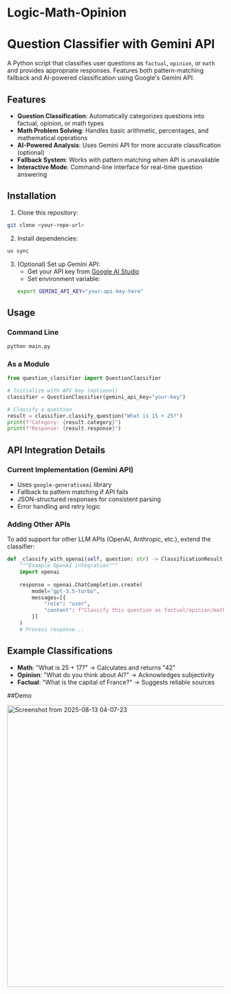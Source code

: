 # Logic-Math-Opinion

# Question Classifier with Gemini API

A Python script that classifies user questions as `factual`, `opinion`, or `math` and provides appropriate responses. Features both pattern-matching fallback and AI-powered classification using Google's Gemini API.

## Features

- **Question Classification**: Automatically categorizes questions into factual, opinion, or math types
- **Math Problem Solving**: Handles basic arithmetic, percentages, and mathematical operations
- **AI-Powered Analysis**: Uses Gemini API for more accurate classification (optional)
- **Fallback System**: Works with pattern matching when API is unavailable
- **Interactive Mode**: Command-line interface for real-time question answering

## Installation

1. Clone this repository:
```bash
git clone <your-repo-url>
```

2. Install dependencies:
```bash
uv sync
```

3. (Optional) Set up Gemini API:
   - Get your API key from [Google AI Studio](https://makersuite.google.com/app/apikey)
   - Set environment variable:
   ```bash
   export GEMINI_API_KEY="your-api-key-here"
   ```

## Usage

### Command Line
```bash
python main.py
```

### As a Module
```python
from question_classifier import QuestionClassifier

# Initialize with API key (optional)
classifier = QuestionClassifier(gemini_api_key="your-key")

# Classify a question
result = classifier.classify_question("What is 15 + 25?")
print(f"Category: {result.category}")
print(f"Response: {result.response}")
```

## API Integration Details

### Current Implementation (Gemini API)
- Uses `google-generativeai` library
- Fallback to pattern matching if API fails
- JSON-structured responses for consistent parsing
- Error handling and retry logic

### Adding Other APIs

To add support for other LLM APIs (OpenAI, Anthropic, etc.), extend the classifier:

```python
def _classify_with_openai(self, question: str) -> ClassificationResult:
    """Example OpenAI integration"""
    import openai
    
    response = openai.ChatCompletion.create(
        model="gpt-3.5-turbo",
        messages=[{
            "role": "user",
            "content": f"Classify this question as factual/opinion/math: {question}"
        }]
    )
    # Process response...
```

## Example Classifications

- **Math**: "What is 25 + 17?" → Calculates and returns "42"
- **Opinion**: "What do you think about AI?" → Acknowledges subjectivity
- **Factual**: "What is the capital of France?" → Suggests reliable sources

##Demo 

<img width="1479" height="656" alt="Screenshot from 2025-08-13 04-07-23" src="https://github.com/user-attachments/assets/aa6a2405-89f2-4ae4-b032-6a188429cf62" />

